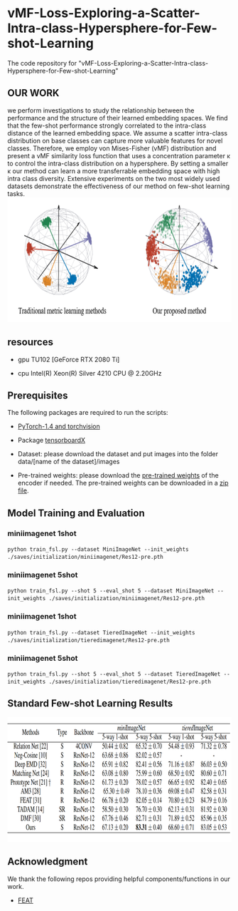 # vMF-Loss-Exploring-a-Scatter-Intra-class-Hypersphere-for-Few-shot-Learning
The code repository for "vMF-Loss-Exploring-a-Scatter-Intra-class-Hypersphere-for-Few-shot-Learning"
## OUR WORK
we perform investigations to study the relationship between the performance and the structure of their learned embedding spaces. 
We find that the few-shot performance strongly correlated to the intra-class distance of the learned embedding space. 
We assume a scatter intra-class distribution on base classes can capture more valuable features for novel classes. 
Therefore, we employ von Mises-Fisher (vMF) distribution and present a vMF similarity loss function that uses a concentration parameter κ to control the intra-class distribution on a hypersphere. 
By setting a smaller κ  our method can learn a more transferrable embedding space with high intra class diversity. 
Extensive experiments on the two most widely used datasets demonstrate the effectiveness of our method on few-shot learning tasks. 
<img src='imgs/architecture.png' width='640' height='280'>

## resources
- gpu  TU102 [GeForce RTX 2080 Ti]

- cpu  Intel(R) Xeon(R) Silver 4210 CPU @ 2.20GHz

## Prerequisites

The following packages are required to run the scripts:

- [PyTorch-1.4 and torchvision](https://pytorch.org)

- Package [tensorboardX](https://github.com/lanpa/tensorboardX)

- Dataset: please download the dataset and put images into the folder data/[name of the dataset]/images

- Pre-trained weights: please download the [pre-trained weights](https://drive.google.com/open?id=14Jn1t9JxH-CxjfWy4JmVpCxkC9cDqqfE) of the encoder if needed. The pre-trained weights can be downloaded in a [zip file](https://drive.google.com/file/d/1XcUZMNTQ-79_2AkNG3E04zh6bDYnPAMY/view?usp=sharing).

## Model Training and Evaluation

### miniimagenet 1shot
`python train_fsl.py --dataset MiniImageNet --init_weights ./saves/initialization/miniimagenet/Res12-pre.pth`


### miniimagenet 5shot
`python train_fsl.py --shot 5 --eval_shot 5 --dataset MiniImageNet --init_weights ./saves/initialization/miniimagenet/Res12-pre.pth`


### miniimagenet 1shot
`python train_fsl.py --dataset TieredImageNet --init_weights ./saves/initialization/tieredimagenet/Res12-pre.pth`


### miniimagenet 5shot
`python train_fsl.py --shot 5 --eval_shot 5 --dataset TieredImageNet --init_weights ./saves/initialization/tieredimagenet/Res12-pre.pth`

## Standard Few-shot Learning Results


<img src='imgs/result.png' width='640' height='280'>

## Acknowledgment
We thank the following repos providing helpful components/functions in our work.
- [FEAT](https://github.com/Sha-Lab/FEAT)
